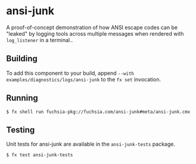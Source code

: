 # ansi-junk

A proof-of-concept demonstration of how ANSI escape codes can be "leaked" by logging tools across
multiple messages when rendered with `log_listener` in a terminal..

## Building

To add this component to your build, append
`--with examples/diagnostics/logs/ansi-junk`
to the `fx set` invocation.

## Running

```
$ fx shell run fuchsia-pkg://fuchsia.com/ansi-junk#meta/ansi-junk.cmx
```

## Testing

Unit tests for ansi-junk are available in the `ansi-junk-tests`
package.

```
$ fx test ansi-junk-tests
```
